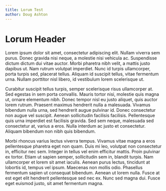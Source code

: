 ```yaml
---
title: Lorum Test
author: Doug Ashton
---
```


# Lorum Header

Lorem ipsum dolor sit amet, consectetur adipiscing elit. Nullam viverra sem purus. Donec gravida nisi neque, a molestie nisi vehicula ac. Suspendisse dictum dictum dui vitae auctor. Morbi pharetra nibh velit, a mattis justo dapibus ut. Nam rutrum volutpat imperdiet. Nunc id turpis ullamcorper, porta turpis sed, placerat tellus. Aliquam id suscipit tellus, vitae fermentum urna. Nullam porttitor nisl libero, id vestibulum lorem scelerisque ut.

Curabitur suscipit tellus turpis, semper scelerisque risus ullamcorper at. Sed egestas in sem porta convallis. Mauris tortor nisi, molestie quis magna ut, ornare elementum nibh. Donec tempor nisl eu justo aliquet, quis auctor lorem rutrum. Praesent maximus hendrerit nulla a malesuada. Vivamus bibendum nulla urna, sed hendrerit augue pulvinar id. Donec consectetur non augue vel suscipit. Aenean sollicitudin facilisis facilisis. Pellentesque quis urna imperdiet est facilisis gravida. Sed sem neque, malesuada sed consectetur at, varius a eros. Nulla interdum ac justo et consectetur. Aliquam bibendum non nibh quis bibendum.

Morbi rhoncus varius lectus viverra tempus. Vivamus vitae magna a eros pellentesque pharetra eget non quam. Duis mi leo, volutpat non consectetur in, efficitur nec sem. Integer in tellus vel enim efficitur mattis. Proin pulvinar ex tortor. Etiam ut sapien semper, sollicitudin sem in, blandit turpis. Nam ullamcorper et lorem sit amet iaculis. Aenean purus lectus, tincidunt at lobortis id, tempus vel ipsum. Maecenas non mollis odio. Phasellus fermentum sapien ut consequat bibendum. Aenean ut lorem nulla. Fusce at est eget elit hendrerit pellentesque sed nec ex. Nunc sed magna dui. Fusce eget euismod justo, sit amet fermentum magna.
